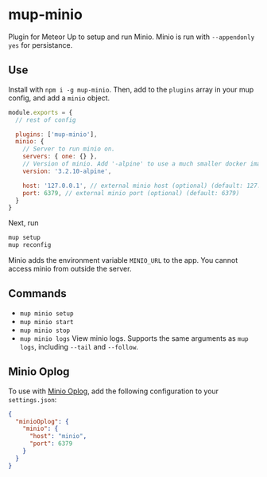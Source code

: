 # mup-minio

Plugin for Meteor Up to setup and run Minio. Minio is run with `--appendonly yes` for persistance.

## Use

Install with `npm i -g mup-minio`.
Then, add to the `plugins` array in your mup config, and add a `minio` object.

```js
module.exports = {
  // rest of config

  plugins: ['mup-minio'],
  minio: {
    // Server to run minio on.
    servers: { one: {} },
    // Version of minio. Add '-alpine' to use a much smaller docker image
    version: '3.2.10-alpine',

    host: '127.0.0.1', // external minio host (optional) (default: 127.0.0.1) 
    port: 6379, // external minio port (optional) (default: 6379) 
  }
}
```

Next, run

```bash
mup setup
mup reconfig
```

Minio adds the environment variable `MINIO_URL` to the app. You cannot access minio from outside the server.

## Commands
- `mup minio setup`
- `mup minio start`
- `mup minio stop`
- `mup minio logs` View minio logs. Supports the same arguments as `mup logs`, including `--tail` and `--follow`.

## Minio Oplog
To use with [Minio Oplog](https://github.com/cult-of-coders/minio-oplog),
add the following configuration to your `settings.json`:
```json
{
  "minioOplog": {
    "minio": {
      "host": "minio",
      "port": 6379
    }
  }
}
```

